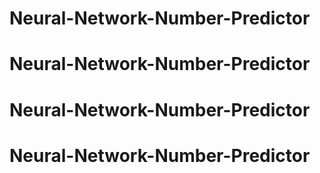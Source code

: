 # Neural-Network-Number-Predictor
# Neural-Network-Number-Predictor
# Neural-Network-Number-Predictor
# Neural-Network-Number-Predictor
